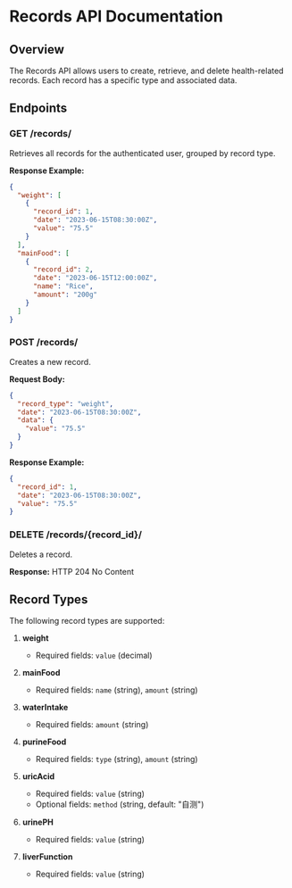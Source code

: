 # Records API Documentation

## Overview

The Records API allows users to create, retrieve, and delete health-related records. Each record has a specific type and associated data.

## Endpoints

### GET /records/

Retrieves all records for the authenticated user, grouped by record type.

**Response Example:**

```json
{
  "weight": [
    {
      "record_id": 1,
      "date": "2023-06-15T08:30:00Z",
      "value": "75.5"
    }
  ],
  "mainFood": [
    {
      "record_id": 2,
      "date": "2023-06-15T12:00:00Z",
      "name": "Rice",
      "amount": "200g"
    }
  ]
}
```

### POST /records/

Creates a new record.

**Request Body:**

```json
{
  "record_type": "weight",
  "date": "2023-06-15T08:30:00Z",
  "data": {
    "value": "75.5"
  }
}
```

**Response Example:**

```json
{
  "record_id": 1,
  "date": "2023-06-15T08:30:00Z",
  "value": "75.5"
}
```

### DELETE /records/{record_id}/

Deletes a record.

**Response:** HTTP 204 No Content

## Record Types

The following record types are supported:

1. **weight**
   - Required fields: `value` (decimal)

2. **mainFood**
   - Required fields: `name` (string), `amount` (string)

3. **waterIntake**
   - Required fields: `amount` (string)

4. **purineFood**
   - Required fields: `type` (string), `amount` (string)

5. **uricAcid**
   - Required fields: `value` (string)
   - Optional fields: `method` (string, default: "自测")

6. **urinePH**
   - Required fields: `value` (string)

7. **liverFunction**
   - Required fields: `value` (string)